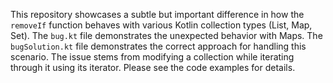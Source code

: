 This repository showcases a subtle but important difference in how the `removeIf` function behaves with various Kotlin collection types (List, Map, Set).  The `bug.kt` file demonstrates the unexpected behavior with Maps. The `bugSolution.kt` file demonstrates the correct approach for handling this scenario.  The issue stems from modifying a collection while iterating through it using its iterator. Please see the code examples for details.